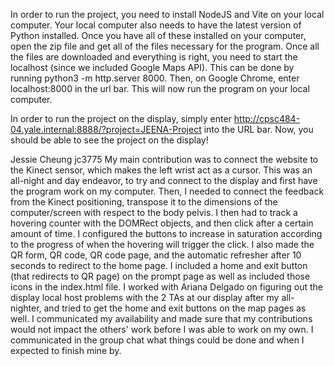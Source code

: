 In order to run the project, you need to install NodeJS and Vite on your local computer. Your local computer also needs to have the latest version of Python installed. Once you have all of these installed on your computer, open the zip file and get all of the files necessary for the program. Once all the files are downloaded and everything is right, you need to start the localhost (since we included Google Maps API). This can be done by running python3 -m http.server 8000. Then, on Google Chrome, enter localhost:8000 in the url bar. This will now run the program on your local computer.

In order to run the project on the display, simply enter http://cpsc484-04.yale.internal:8888/?project=JEENA-Project into the URL bar. Now, you should be able to see the project on the display! 

  
Jessie Cheung jc3775
My main contribution was to connect the website to the Kinect sensor, which makes the left wrist act as a cursor. This was an all-night and day endeavor, to try and connect to the display and first have the program work on my computer. Then, I needed to connect the feedback from the Kinect positioning, transpose it to the dimensions of the computer/screen with respect to the body pelvis. I then had to track a hovering counter with the DOMRect objects, and then click after a certain amount of time. I configured the buttons to increase in saturation according to the progress of when the hovering will trigger the click. I also made the QR form, QR code, QR code page, and the automatic refresher after 10 seconds to redirect to the home page. I included a home and exit button (that redirects to QR page) on the prompt page as well as included those icons in the index.html file. I worked with Ariana Delgado on figuring out the display local host problems with the 2 TAs at our display after my all-nighter, and tried to get the home and exit buttons on the map pages as well. I communicated my availability and made sure that my contributions would not impact the others' work before I was able to work on my own. I communicated in the group chat what things could be done and when I expected to finish mine by. 